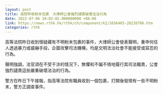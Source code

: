 ```yaml
---
layout: post
title: 高院昨收粉末包裹　大律師公會強烈譴責破壞法治行為
date: 2022-07-06 10:02:02.000000000 +08:00
link: https://news.rthk.hk/rthk/ch/component/k2/1656403-20220706.htm
categories: rthk
---
```


高等法院昨日收到懷疑藏有不明粉末包裹的事件，大律師公會發表聲明，重申何任人透過暴力或威嚇手段，企圖攻擊司法機構，均是文明法治社會不能接受或容忍的行為。

聲明強調，法官須在不受干涉的情況下，無懼和不偏不倚地履行其司法職責，公會強烈譴責這些嚴重破壞法治的行為。

警方在昨日下午接報，指高等法院有職員收到一個包裹，打開後發現有一些不明粉末，警方正調查事件。
